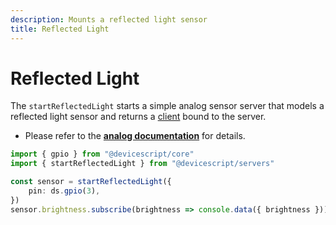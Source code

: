 ```yaml
---
description: Mounts a reflected light sensor
title: Reflected Light
---
```


# Reflected Light

The `startReflectedLight` starts a simple analog sensor server that models a reflected light sensor
and returns a [client](/api/clients/reflectedlight) bound to the server.

-   Please refer to the **[analog documentation](/developer/server/analog/)** for details.

```ts
import { gpio } from "@devicescript/core"
import { startReflectedLight } from "@devicescript/servers"

const sensor = startReflectedLight({
    pin: ds.gpio(3),
})
sensor.brightness.subscribe(brightness => console.data({ brightness }))
```
